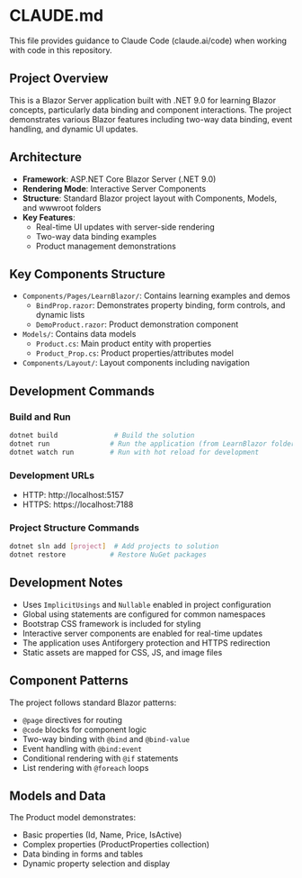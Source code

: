# CLAUDE.md

This file provides guidance to Claude Code (claude.ai/code) when working with code in this repository.

## Project Overview

This is a Blazor Server application built with .NET 9.0 for learning Blazor concepts, particularly data binding and component interactions. The project demonstrates various Blazor features including two-way data binding, event handling, and dynamic UI updates.

## Architecture

- **Framework**: ASP.NET Core Blazor Server (.NET 9.0)
- **Rendering Mode**: Interactive Server Components
- **Structure**: Standard Blazor project layout with Components, Models, and wwwroot folders
- **Key Features**: 
  - Real-time UI updates with server-side rendering
  - Two-way data binding examples
  - Product management demonstrations

## Key Components Structure

- `Components/Pages/LearnBlazor/`: Contains learning examples and demos
  - `BindProp.razor`: Demonstrates property binding, form controls, and dynamic lists
  - `DemoProduct.razor`: Product demonstration component
- `Models/`: Contains data models
  - `Product.cs`: Main product entity with properties
  - `Product_Prop.cs`: Product properties/attributes model
- `Components/Layout/`: Layout components including navigation

## Development Commands

### Build and Run
```bash
dotnet build              # Build the solution
dotnet run               # Run the application (from LearnBlazor folder)
dotnet watch run         # Run with hot reload for development
```

### Development URLs
- HTTP: http://localhost:5157
- HTTPS: https://localhost:7188

### Project Structure Commands
```bash
dotnet sln add [project]  # Add projects to solution
dotnet restore           # Restore NuGet packages
```

## Development Notes

- Uses `ImplicitUsings` and `Nullable` enabled in project configuration
- Global using statements are configured for common namespaces
- Bootstrap CSS framework is included for styling
- Interactive server components are enabled for real-time updates
- The application uses Antiforgery protection and HTTPS redirection
- Static assets are mapped for CSS, JS, and image files

## Component Patterns

The project follows standard Blazor patterns:
- `@page` directives for routing
- `@code` blocks for component logic
- Two-way binding with `@bind` and `@bind-value`
- Event handling with `@bind:event` 
- Conditional rendering with `@if` statements
- List rendering with `@foreach` loops

## Models and Data

The Product model demonstrates:
- Basic properties (Id, Name, Price, IsActive)
- Complex properties (ProductProperties collection)
- Data binding in forms and tables
- Dynamic property selection and display